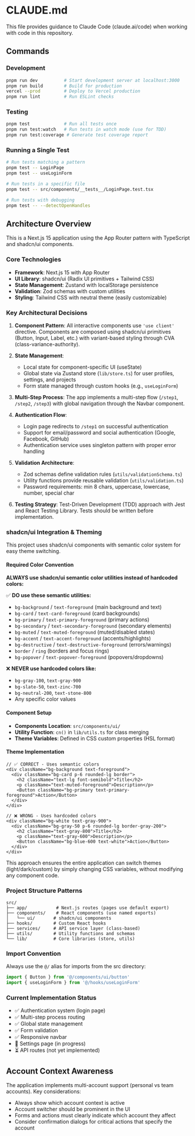 # CLAUDE.md

This file provides guidance to Claude Code (claude.ai/code) when working with code in this repository.

## Commands

### Development
```bash
pnpm run dev          # Start development server at localhost:3000
pnpm run build        # Build for production
vercel --prod         # Deploy to Vercel production
pnpm run lint         # Run ESLint checks
```

### Testing
```bash
pnpm test             # Run all tests once
pnpm run test:watch   # Run tests in watch mode (use for TDD)
pnpm run test:coverage # Generate test coverage report
```

### Running a Single Test
```bash
# Run tests matching a pattern
pnpm test -- LoginPage
pnpm test -- useLoginForm

# Run tests in a specific file
pnpm test -- src/components/__tests__/LoginPage.test.tsx

# Run tests with debugging
pnpm test -- --detectOpenHandles
```

## Architecture Overview

This is a Next.js 15 application using the App Router pattern with TypeScript and shadcn/ui components.

### Core Technologies
- **Framework**: Next.js 15 with App Router
- **UI Library**: shadcn/ui (Radix UI primitives + Tailwind CSS)
- **State Management**: Zustand with localStorage persistence
- **Validation**: Zod schemas with custom utilities
- **Styling**: Tailwind CSS with neutral theme (easily customizable)

### Key Architectural Decisions

1. **Component Pattern**: All interactive components use `'use client'` directive. Components are composed using shadcn/ui primitives (Button, Input, Label, etc.) with variant-based styling through CVA (class-variance-authority).

2. **State Management**: 
   - Local state for component-specific UI (useState)
   - Global state via Zustand store (`lib/store.ts`) for user profiles, settings, and projects
   - Form state managed through custom hooks (e.g., `useLoginForm`)

3. **Multi-Step Process**: The app implements a multi-step flow (`/step1`, `/step2`, `/step3`) with global navigation through the Navbar component.

4. **Authentication Flow**: 
   - Login page redirects to `/step1` on successful authentication
   - Support for email/password and social authentication (Google, Facebook, GitHub)
   - Authentication service uses singleton pattern with proper error handling

5. **Validation Architecture**:
   - Zod schemas define validation rules (`utils/validationSchema.ts`)
   - Utility functions provide reusable validation (`utils/validation.ts`)
   - Password requirements: min 8 chars, uppercase, lowercase, number, special char

6. **Testing Strategy**: Test-Driven Development (TDD) approach with Jest and React Testing Library. Tests should be written before implementation.

### shadcn/ui Integration & Theming

This project uses shadcn/ui components with semantic color system for easy theme switching.

#### Required Color Convention
**ALWAYS use shadcn/ui semantic color utilities instead of hardcoded colors:**

✅ **DO use these semantic utilities:**
- `bg-background` / `text-foreground` (main background and text)
- `bg-card` / `text-card-foreground` (card backgrounds)
- `bg-primary` / `text-primary-foreground` (primary actions)
- `bg-secondary` / `text-secondary-foreground` (secondary elements)
- `bg-muted` / `text-muted-foreground` (muted/disabled states)
- `bg-accent` / `text-accent-foreground` (accents/highlights)
- `bg-destructive` / `text-destructive-foreground` (errors/warnings)
- `border` / `ring` (borders and focus rings)
- `bg-popover` / `text-popover-foreground` (popovers/dropdowns)

❌ **NEVER use hardcoded colors like:**
- `bg-gray-100`, `text-gray-900`
- `bg-slate-50`, `text-zinc-700`
- `bg-neutral-200`, `text-stone-800`
- Any specific color values

#### Component Setup
- **Components Location**: `src/components/ui/`
- **Utility Function**: `cn()` in `lib/utils.ts` for class merging
- **Theme Variables**: Defined in CSS custom properties (HSL format)

#### Theme Implementation
```tsx
// ✅ CORRECT - Uses semantic colors
<div className="bg-background text-foreground">
  <div className="bg-card p-6 rounded-lg border">
    <h2 className="text-lg font-semibold">Title</h2>
    <p className="text-muted-foreground">Description</p>
    <Button className="bg-primary text-primary-foreground">Action</Button>
  </div>
</div>

// ❌ WRONG - Uses hardcoded colors
<div className="bg-white text-gray-900">
  <div className="bg-gray-50 p-6 rounded-lg border-gray-200">
    <h2 className="text-gray-800">Title</h2>
    <p className="text-gray-600">Description</p>
    <Button className="bg-blue-600 text-white">Action</Button>
  </div>
</div>
```

This approach ensures the entire application can switch themes (light/dark/custom) by simply changing CSS variables, without modifying any component code.

### Project Structure Patterns

```
src/
├── app/           # Next.js routes (pages use default export)
├── components/    # React components (use named exports)
│   └── ui/       # shadcn/ui components
├── hooks/        # Custom React hooks
├── services/     # API service layer (class-based)
├── utils/        # Utility functions and schemas
└── lib/          # Core libraries (store, utils)
```

### Import Convention
Always use the `@/` alias for imports from the src directory:
```typescript
import { Button } from '@/components/ui/button'
import { useLoginForm } from '@/hooks/useLoginForm'
```

### Current Implementation Status
- ✅ Authentication system (login page)
- ✅ Multi-step process routing
- ✅ Global state management
- ✅ Form validation
- ✅ Responsive navbar
- 🚧 Settings page (in progress)
- ⏳ API routes (not yet implemented)

## Account Context Awareness

The application implements multi-account support (personal vs team accounts). Key considerations:
- Always show which account context is active
- Account switcher should be prominent in the UI
- Forms and actions must clearly indicate which account they affect
- Consider confirmation dialogs for critical actions that specify the account

